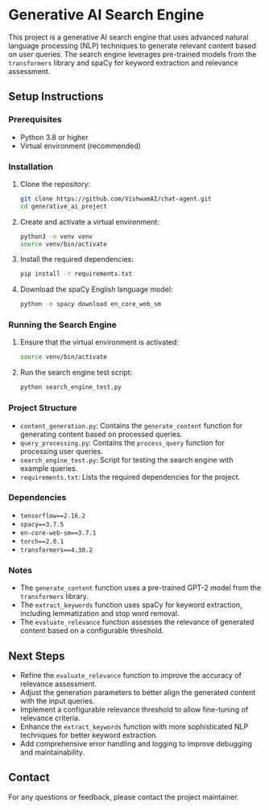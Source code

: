 # Generative AI Search Engine

This project is a generative AI search engine that uses advanced natural language processing (NLP) techniques to generate relevant content based on user queries. The search engine leverages pre-trained models from the `transformers` library and spaCy for keyword extraction and relevance assessment.

## Setup Instructions

### Prerequisites

- Python 3.8 or higher
- Virtual environment (recommended)

### Installation

1. Clone the repository:

   ```bash
   git clone https://github.com/VishwamAI/chat-agent.git
   cd generative_ai_project
   ```

2. Create and activate a virtual environment:

   ```bash
   python3 -m venv venv
   source venv/bin/activate
   ```

3. Install the required dependencies:

   ```bash
   pip install -r requirements.txt
   ```

4. Download the spaCy English language model:

   ```bash
   python -m spacy download en_core_web_sm
   ```

### Running the Search Engine

1. Ensure that the virtual environment is activated:

   ```bash
   source venv/bin/activate
   ```

2. Run the search engine test script:

   ```bash
   python search_engine_test.py
   ```

### Project Structure

- `content_generation.py`: Contains the `generate_content` function for generating content based on processed queries.
- `query_processing.py`: Contains the `process_query` function for processing user queries.
- `search_engine_test.py`: Script for testing the search engine with example queries.
- `requirements.txt`: Lists the required dependencies for the project.

### Dependencies

- `tensorflow==2.16.2`
- `spacy==3.7.5`
- `en-core-web-sm==3.7.1`
- `torch==2.0.1`
- `transformers==4.30.2`

### Notes

- The `generate_content` function uses a pre-trained GPT-2 model from the `transformers` library.
- The `extract_keywords` function uses spaCy for keyword extraction, including lemmatization and stop word removal.
- The `evaluate_relevance` function assesses the relevance of generated content based on a configurable threshold.

## Next Steps

- Refine the `evaluate_relevance` function to improve the accuracy of relevance assessment.
- Adjust the generation parameters to better align the generated content with the input queries.
- Implement a configurable relevance threshold to allow fine-tuning of relevance criteria.
- Enhance the `extract_keywords` function with more sophisticated NLP techniques for better keyword extraction.
- Add comprehensive error handling and logging to improve debugging and maintainability.

## Contact

For any questions or feedback, please contact the project maintainer.
